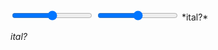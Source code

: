 ---
---

<div>
  <input type='range' min='1'>
  <input type='range' min=1>
  *ital?*
</div>

*ital?*
